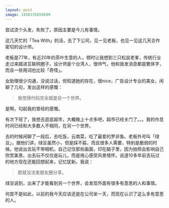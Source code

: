 ```yaml
---
layout: post
image: 1458135659609
---
```


尝试烫个头发，失败了。原因主要是今儿有事情。

这几天忙的「Tea With」的活，去了下公司，见一见老板，也见一见这几天合作密切的设计师。

老板是77年，有近20年的茶叶生意的人，顿时让我想到三只松鼠老爹，传统行业走过来踏进互联网圈子。设计师是个台湾人，很帅气，他和我发消息都是繁体字，而且一些用词也比较「奇怪」。

女助理很少沟通，没说过话，但知道她的存在，很nice，广告设计专业的美女，闲聊了几句，发出这样的感慨：

> 我觉得代码完全就是另一个世界。

是啊，勾起我的曾经的感慨。

有次下班了，我想去逛逛超市，大概晚上十点多吧，超市已经关门了。。。我的作息时间已经和大多数人不相同，在另一个世界。

去的时候闲聊了一段后，去吃饭，云南菜，吃了最爱的罗非鱼。老板外号叫「绿豆」，据他们讲，绿豆虽然小，但是踩不扁，而且很多人需要，特别是脆弱的时候。他说出去玩不带相机，自己记住那些画面，印在脑子里，因为拍照会影响自己欣赏美景。出去玩不仅仅是玩儿，而是用心感受风景情怀。说道10多年前去玩过的地方现在还能回想起来，记忆犹新。我说：

> 那就没法发朋友圈分享。

绿豆说到，出来了才能看到另一个世界，会发现外面有很多有意思的人和事情。

何尝不是如此，以前的我今天应该还是在公司坐一天，而现在认识了这么多有意思的人。